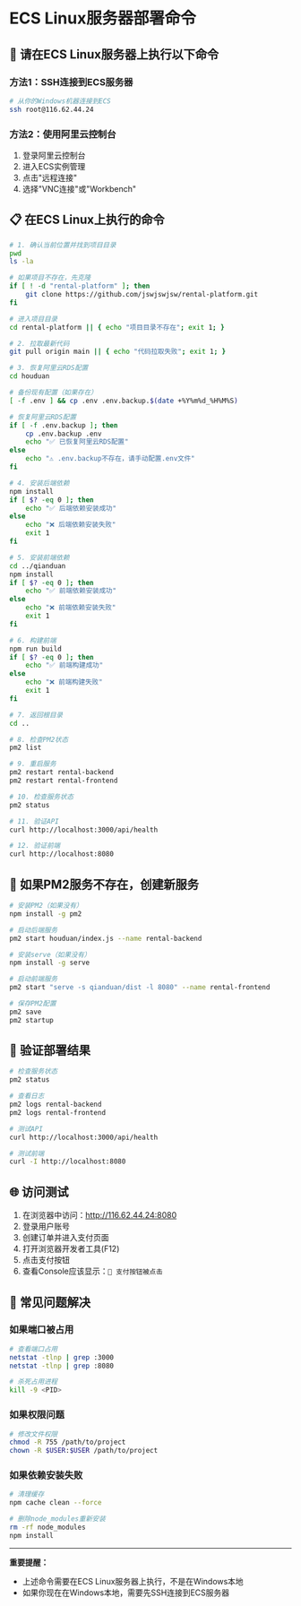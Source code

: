# ECS Linux服务器部署命令

## 🚀 请在ECS Linux服务器上执行以下命令

### 方法1：SSH连接到ECS服务器
```bash
# 从你的Windows机器连接到ECS
ssh root@116.62.44.24
```

### 方法2：使用阿里云控制台
1. 登录阿里云控制台
2. 进入ECS实例管理
3. 点击"远程连接"
4. 选择"VNC连接"或"Workbench"

## 📋 在ECS Linux上执行的命令

```bash
# 1. 确认当前位置并找到项目目录
pwd
ls -la

# 如果项目不存在，先克隆
if [ ! -d "rental-platform" ]; then
    git clone https://github.com/jswjswjsw/rental-platform.git
fi

# 进入项目目录
cd rental-platform || { echo "项目目录不存在"; exit 1; }

# 2. 拉取最新代码
git pull origin main || { echo "代码拉取失败"; exit 1; }

# 3. 恢复阿里云RDS配置
cd houduan

# 备份现有配置（如果存在）
[ -f .env ] && cp .env .env.backup.$(date +%Y%m%d_%H%M%S)

# 恢复阿里云RDS配置
if [ -f .env.backup ]; then
    cp .env.backup .env
    echo "✅ 已恢复阿里云RDS配置"
else
    echo "⚠️ .env.backup不存在，请手动配置.env文件"
fi

# 4. 安装后端依赖
npm install
if [ $? -eq 0 ]; then
    echo "✅ 后端依赖安装成功"
else
    echo "❌ 后端依赖安装失败"
    exit 1
fi

# 5. 安装前端依赖
cd ../qianduan
npm install
if [ $? -eq 0 ]; then
    echo "✅ 前端依赖安装成功"
else
    echo "❌ 前端依赖安装失败"
    exit 1
fi

# 6. 构建前端
npm run build
if [ $? -eq 0 ]; then
    echo "✅ 前端构建成功"
else
    echo "❌ 前端构建失败"
    exit 1
fi

# 7. 返回根目录
cd ..

# 8. 检查PM2状态
pm2 list

# 9. 重启服务
pm2 restart rental-backend
pm2 restart rental-frontend

# 10. 检查服务状态
pm2 status

# 11. 验证API
curl http://localhost:3000/api/health

# 12. 验证前端
curl http://localhost:8080
```

## 🔧 如果PM2服务不存在，创建新服务

```bash
# 安装PM2（如果没有）
npm install -g pm2

# 启动后端服务
pm2 start houduan/index.js --name rental-backend

# 安装serve（如果没有）
npm install -g serve

# 启动前端服务
pm2 start "serve -s qianduan/dist -l 8080" --name rental-frontend

# 保存PM2配置
pm2 save
pm2 startup
```

## 🧪 验证部署结果

```bash
# 检查服务状态
pm2 status

# 查看日志
pm2 logs rental-backend
pm2 logs rental-frontend

# 测试API
curl http://localhost:3000/api/health

# 测试前端
curl -I http://localhost:8080
```

## 🌐 访问测试

1. 在浏览器中访问：http://116.62.44.24:8080
2. 登录用户账号
3. 创建订单并进入支付页面
4. 打开浏览器开发者工具(F12)
5. 点击支付按钮
6. 查看Console应该显示：`🔄 支付按钮被点击`

## 🚨 常见问题解决

### 如果端口被占用
```bash
# 查看端口占用
netstat -tlnp | grep :3000
netstat -tlnp | grep :8080

# 杀死占用进程
kill -9 <PID>
```

### 如果权限问题
```bash
# 修改文件权限
chmod -R 755 /path/to/project
chown -R $USER:$USER /path/to/project
```

### 如果依赖安装失败
```bash
# 清理缓存
npm cache clean --force

# 删除node_modules重新安装
rm -rf node_modules
npm install
```

---

**重要提醒：** 
- 上述命令需要在ECS Linux服务器上执行，不是在Windows本地
- 如果你现在在Windows本地，需要先SSH连接到ECS服务器